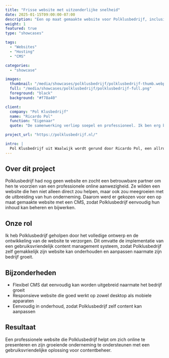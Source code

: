 ```yaml
---
title: "Frisse website met uitzonderlijke snelheid"
date: 2025-01-15T09:00:00-07:00
description: "Een op maat gemaakte website voor Polklusbedrijf, inclusief een flexibel content management systeem (CMS) dat meegroeit met hun onderneming."
weight: 1
featured: true
type: "showcases"

tags:
  - "Websites"
  - "Hosting"
  - "CMS"

categories:
  - "showcase"

images:
  thumbnail: "/media/showcases/polklusbedrijf/polklusbedrijf-thumb.webp"
  full: "/media/showcases/polklusbedrijf/polklusbedrijf-full.png"
  foreground: "black"
  background: "#f78a40"

client:
  company: "Pol Klusbedrijf"
  name: "Ricardo Pol"
  function: "Eigenaar"
  quote: "De samenwerking verliep soepel en professioneel. Ik ben erg blij met mijn nieuwe website!"

project_url: "https://polklusbedrijf.nl/"

intro: |
  Pol Klusbedrijf uit Waalwijk wordt gerund door Ricardo Pol, een allround vakman met ruim 15 jaar ervaring.
---
```


## Over dit project  
Polklusbedrijf had nog geen website en zocht een betrouwbare partner om hen te voorzien van een professionele online aanwezigheid. Ze wilden een website die hen niet alleen direct zou helpen, maar ook zou meegroeien met de uitbreiding van hun onderneming. Daarom werd er gekozen voor een op maat gemaakte website met een CMS, zodat Polklusbedrijf eenvoudig hun inhoud kan beheren en bijwerken.

## Onze rol  
Ik heb Polklusbedrijf geholpen door het volledige ontwerp en de ontwikkeling van de website te verzorgen. Dit omvatte de implementatie van een gebruiksvriendelijk content management systeem, zodat Polklusbedrijf zelf gemakkelijk zijn website kan onderhouden en aanpassen naarmate zijn bedrijf groeit.

## Bijzonderheden  
* Flexibel CMS dat eenvoudig kan worden uitgebreid naarmate het bedrijf groeit  
* Responsieve website die goed werkt op zowel desktop als mobiele apparaten  
* Eenvoudig in onderhoud, zodat Polklusbedrijf zelf content kan aanpassen

## Resultaat  
Een professionele website die Polklusbedrijf helpt om zich online te presenteren en zijn groeiende onderneming te ondersteunen met een gebruiksvriendelijke oplossing voor contentbeheer.
